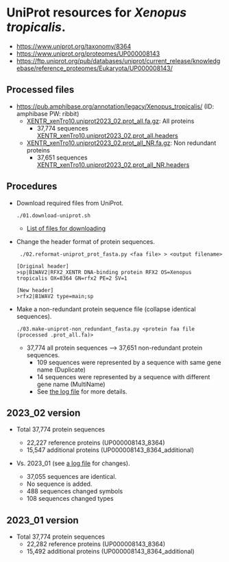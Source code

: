 # UniProt resources for *Xenopus tropicalis*.

* https://www.uniprot.org/taxonomy/8364
* https://www.uniprot.org/proteomes/UP000008143
* https://ftp.uniprot.org/pub/databases/uniprot/current_release/knowledgebase/reference_proteomes/Eukaryota/UP000008143/


## Processed files
* https://pub.amphibase.org/annotation/legacy/Xenopus_tropicalis/ (ID: amphibase  PW: ribbit)
  * [XENTR_xenTro10.uniprot2023_02.prot_all.fa.gz](https://pub.amphibase.org/annotation/legacy/Xenopus_tropicalis/XENTR_xenTro10.uniprot2023_02.prot_all.fa.gz): All proteins
    * 37,774 sequences [XENTR_xenTro10.uniprot2023_02.prot_all.headers](./XENTR_xenTro10.refseq104.prot_all.headers)
  * [XENTR_xenTro10.uniprot2023_02.prot_all_NR.fa.gz](https://pub.amphibase.org/annotation/legacy/Xenopus_tropicalis/XENTR_xenTro10.uniprot2023_02.prot_all_NR.fa.gz): Non redundant proteins
    * 37,651 sequences [XENTR_xenTro10.uniprot2023_02.prot_all_NR.headers](./XENTR_xenTro10.refseq104.prot_all.headers)


## Procedures
* Download required files from UniProt.

  ``` ./01.download-uniprot.sh ```

  * [List of files for downloading](./FILES.UP000008143)

* Change the header format of protein sequences.

  ``` ./02.reformat-uniprot_prot_fasta.py <faa file> > <output filename>```

  ``` 
  [Original header]
  >sp|B1WAV2|RFX2_XENTR DNA-binding protein RFX2 OS=Xenopus tropicalis OX=8364 GN=rfx2 PE=2 SV=1
  
  [New header]
  >rfx2|B1WAV2 type=main;sp
  ```

* Make a non-redundant protein sequence file (collapse identical sequences).

  ``` ./03.make-uniprot-non_redundant_fasta.py <protein faa file (processed .prot_all.fa)> ```

  * 37,774 all protein sequences --> 37,651 non-redundant protein sequences.
    * 109 sequences were represented by a sequence with same gene name (Duplicate)
    * 14 sequences were represented by a sequence with different gene name (MultiName)
    * See [the log file](./XENTR_uniprot2023_02.prot_all_NR.log) for more details. 
  

## 2023_02 version
* Total 37,774 protein sequences
  * 22,227 reference proteins (UP000008143_8364)
  * 15,547 additional proteins (UP000008143_8364_additional)

* Vs. 2023_01 (see [a log file](uniprot2023_01-uniprot2023_02.compare.txt) for changes).
  * 37,055 sequences are identical.
  * No sequence is added.
  * 488 sequences changed symbols
  * 108 sequences changed types

## 2023_01 version
* Total 37,774 protein sequences
  * 22,282 reference proteins (UP000008143_8364)
  * 15,492 additional proteins (UP000008143_8364_additional)

